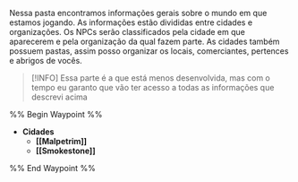 Nessa pasta encontramos informações gerais sobre o mundo em que estamos jogando. As informações estão divididas entre cidades e organizações. Os NPCs serão classificados pela cidade em que aparecerem e pela organização da qual fazem parte. As cidades também possuem pastas, assim posso organizar os locais, comerciantes, pertences e abrigos de vocês.


> [!INFO] 
> Essa parte é a que está menos desenvolvida, mas com o tempo eu garanto que vão ter acesso a todas as informações que descrevi acima


%% Begin Waypoint %%
- **Cidades**
	- **[[Malpetrim]]**
	- **[[Smokestone]]**

%% End Waypoint %%
